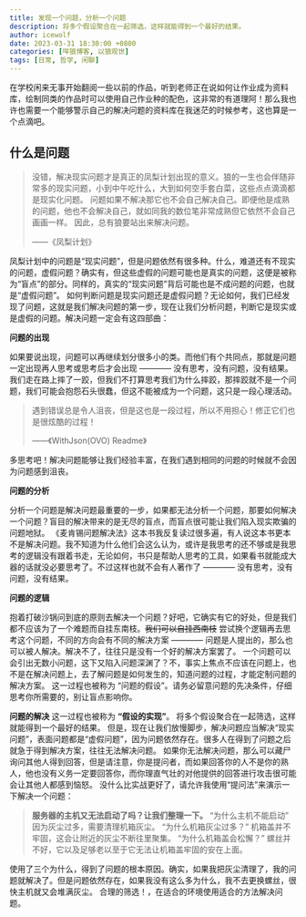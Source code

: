 ```yaml
---
title: 发现一个问题，分析一个问题
description: 将多个假设聚合在一起筛选，这样就能得到一个最好的结果。
author: icewolf
date: 2023-03-31 18:30:00 +0800
categories: [咩狼博客, 以狼观世]
tags: [日常, 哲学, 闲聊]
---
```


在学校闲来无事开始翻阅一些以前的作品，听到老师正在说如何让作业成为资料库，绘制同类的作品时可以使用自己作业种的配色，这非常的有道理阿！那么我也许也需要一个能够警示自己的解决问题的资料库在我迷茫的时候参考，这也算是一个点滴吧。 

## 什么是问题

> 没错，解决现实问题才是真正的凤梨计划出现的意义。狼的一生也会伴随非常多的现实问题，小到中午吃什么，大到如何空手套白菜，这些点点滴滴都是现实化问题。 问题如果不解决那它也不会自己解决自己。即便他是成熟的问题，他也不会解决自己，就如同我的数位笔非常成熟但它依然不会自己画画一样。 因此，总有狼要站出来解决问题。
>
>    ——《凤梨计划》

凤梨计划中的问题是“现实问题”，但是问题依然有很多种。什么，难道还有不现实的问题，虚假问题？确实有，但这些虚假的问题可能也是真实的问题，这便是被称为“盲点”的部分。同样的，真实的“现实问题”背后可能也是不成问题的问题，也就是“虚假问题”。 如何判断问题是现实问题还是虚假问题？无论如何，我们已经发现了问题，这就是我们解决问题的第一步，现在让我们分析问题，判断它是现实或是虚假的问题。解决问题一定会有这四部曲：

**问题的出现**

如果要说出现，问题可以再继续划分很多小的类。而他们有个共同点，那就是问题一定出现再人思考或思考后才会出现 ———— 没有思考，没有问题，没有结果。 我们走在路上摔了一跤，但我们不打算思考我们为什么摔跤，那摔跤就不是一个问题，我们可能会抱怨石头很蠢，但这不能被成为一个问题，这只是一段心理活动。

> 遇到错误总是令人沮丧，但是这也是一段过程，所以不用担心！修正它们也是很炫酷的过程！
>
>    ——《WithJson(OVO) Readme》

多思考吧！解决问题能够让我们经验丰富，在我们遇到相同的问题的时候就不会因为问题感到沮丧。

**问题的分析**

分析一个问题是解决问题最重要的一步，如果都无法分析一个问题，那要如何解决一个问题？盲目的解决带来的是无尽的盲点，而盲点很可能让我们陷入现实欺骗的问题地狱。 《麦肯锡问题解决法》这本书我反复读过很多遍，有人说这本书更本不是解决问题。我不知道为什么他们会这么认为，或许是我思考的还不够或是我思考的逻辑没有跟着书走，无论如何，书只是帮助人思考的工具，如果看书就能成大器的话就没必要思考了。不过这样也就不会有人著作了 ———— 没有思考，没有问题，没有结果。

**问题的逻辑**

抱着打破沙锅问到底的原则去解决一个问题？好吧，它确实有它的好处，但是我们都不应该为了一个难题而自挂东南枝。~~我们可以自挂西南枝~~ 尝试换个逻辑再去思考这个问题，不同的方向会有不同的解决方案 ———— 问题是人提出的，那么也可以被人解决。解决不了，往往只是没有一个好的解决方案罢了。 一个问题可以会引出无数小问题，这下又陷入问题深渊了？不，事实上焦点不应该在问题上，也不是在解决问题上，去了解问题是如何发生的，知道问题的过程，才能定制问题的解决方案。 这一过程也被称为 “问题的假设”。请务必留意问题的先决条件，仔细思考你所需要的，别让盲点影响你。

**问题的解决**
这一过程也被称为 **“假设的实现”**。 将多个假设聚合在一起筛选，这样就能得到一个最好的结果。 但是，现在让我们放慢脚步，解决问题应当解决“现实问题”，表面问题都是“虚假问题”，因为问题依然存在。很多人在得到了问题之后就急于得到解决方案，往往无法解决问题。 如果你无法解决问题，那么可以藏尸询问其他人得到回答，但是请注意，你是提问者，而如果回答你的人不是你的熟人，他也没有义务一定要回答你，而你理直气壮的对他提供的回答进行攻击很可能会让其他人都感到恼怒。 没什么比实战更好了，请允许我使用“提问法”来演示一下解决一个问题：

> **服务器的主机又无法启动了吗？让我们整理一下。** “为什么主机不能启动” 因为灰尘过多，需要清理机箱灰尘。 “为什么机箱灰尘过多？” 机箱盖并不牢固，这会让附近的灰尘不断往里聚集。 “为什么机箱盖会松懈？” 螺丝并不好，它以及足够老以至于它无法让机箱盖牢固的安在上面。

使用了三个为什么，得到了问题的根本原因。确实，如果我把灰尘清理了，我的问题就解决了。但是问题依然存在，如果我没有这么多为什么，我不去更换螺丝，很快主机就又会堆满灰尘。 合理的筛选！，在适合的环境使用适合的方法解决问题。
